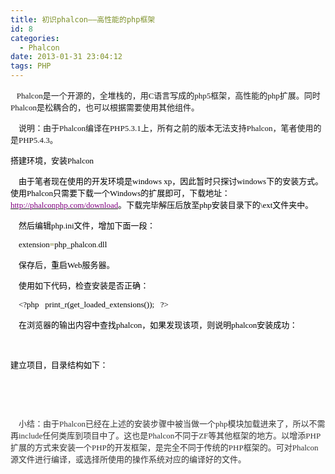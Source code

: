 ```yaml
---
title: 初识phalcon——高性能的php框架
id: 8
categories:
  - Phalcon
date: 2013-01-31 23:04:12
tags: PHP
---
```


<span style="font-size: small;"><span style="font-size: small;"><span style="font-family: 宋体;"><span lang="EN-US">&nbsp;&nbsp;&nbsp;Phalcon是一个开源的，全堆栈的，用C语言写成的php5框架，高性能的php扩展。同时Phalcon是松耦合的，也可以根据需要使用其他组件。</span></span></span></span>

<span style="font-size: small;"><span style="font-size: small;"><span style="font-family: 宋体;"><span lang="EN-US">&nbsp;&nbsp;&nbsp; 说明：由于Phalcon编译在PHP5.3.1上，所有之前的版本无法支持Phalcon，笔者使用的是PHP5.4.3。&nbsp;</span></span></span></span>

<span style="font-size: small;"><span style="font-family: 宋体; color: black; mso-bidi-font-size: 10.5pt; mso-font-kerning: 18.0pt; mso-bidi-font-family: Arial; mso-border-alt: none windowtext 0cm; border: windowtext 1pt; padding: 0cm;">搭建环境，安装<span lang="EN-US">Phalcon</span></span></span>

<span style="font-size: small;"><span style="font-family: 宋体; color: black; mso-bidi-font-size: 10.5pt; mso-font-kerning: 0pt; mso-bidi-font-family: Arial; mso-border-alt: none windowtext 0cm; border: windowtext 1pt; padding: 0cm;" lang="EN-US"><span style="mso-tab-count: 1;">&nbsp;&nbsp;&nbsp; </span></span><span style="font-family: 宋体; color: black; mso-bidi-font-size: 10.5pt; mso-font-kerning: 0pt; mso-bidi-font-family: Arial; mso-border-alt: none windowtext 0cm; border: windowtext 1pt; padding: 0cm;">由于笔者现在使用的开发环境是<span lang="EN-US">windows xp</span>，因此暂时只探讨<span lang="EN-US">windows</span>下的安装方式。使用<span lang="EN-US">Phalcon</span>只需要下载一个<span lang="EN-US">Windows</span>的扩展即可，下载地址：<span lang="EN-US">[<span style="color: #800080;">http://phalconphp.com/download</span>](http://phalconphp.com/download)</span>。下载完毕解压后放至<span lang="EN-US">php</span>安装目录下的<span lang="EN-US">\ext</span>文件夹中。</span></span>

<span style="font-size: small;"><span style="font-family: 宋体; color: black; mso-bidi-font-size: 10.5pt; mso-font-kerning: 0pt; mso-bidi-font-family: Arial; mso-border-alt: none windowtext 0cm; border: windowtext 1pt; padding: 0cm;" lang="EN-US"><span style="mso-tab-count: 1;">&nbsp;&nbsp;&nbsp; </span></span><span style="font-family: 宋体; color: black; mso-bidi-font-size: 10.5pt; mso-font-kerning: 0pt; mso-bidi-font-family: Arial; mso-border-alt: none windowtext 0cm; border: windowtext 1pt; padding: 0cm;">然后编辑<span lang="EN-US">php.ini</span>文件，增加下面一段：</span><a name="OLE_LINK3"></a><a name="OLE_LINK2"></a></span>

<span style="font-size: small;"><span style="mso-bookmark: OLE_LINK2;"><span style="mso-bookmark: OLE_LINK3;"><span style="font-family: 宋体; color: black; mso-bidi-font-size: 10.5pt; mso-font-kerning: 0pt; mso-bidi-font-family: 宋体;" lang="EN-US"><span style="mso-tab-count: 1;">&nbsp;&nbsp;&nbsp; </span>extension</span></span></span><span style="mso-bookmark: OLE_LINK2;"><span style="mso-bookmark: OLE_LINK3;"><span style="font-family: 宋体; color: #666600; mso-bidi-font-size: 10.5pt; mso-font-kerning: 0pt; mso-bidi-font-family: 宋体;" lang="EN-US">=</span></span></span><span style="mso-bookmark: OLE_LINK2;"><span style="mso-bookmark: OLE_LINK3;"><span style="font-family: 宋体; color: black; mso-bidi-font-size: 10.5pt; mso-font-kerning: 0pt; mso-bidi-font-family: 宋体;" lang="EN-US">php_phalcon</span></span></span><span style="mso-bookmark: OLE_LINK2;"><span style="mso-bookmark: OLE_LINK3;"><span style="font-family: 宋体; color: #666600; mso-bidi-font-size: 10.5pt; mso-font-kerning: 0pt; mso-bidi-font-family: 宋体;" lang="EN-US">.</span></span></span><span style="mso-bookmark: OLE_LINK2;"><span style="mso-bookmark: OLE_LINK3;"><span style="font-family: 宋体; color: black; mso-bidi-font-size: 10.5pt; mso-font-kerning: 0pt; mso-bidi-font-family: 宋体;" lang="EN-US">dll</span></span></span></span>

<span style="font-size: small;"><span style="font-family: 宋体; color: black; mso-bidi-font-size: 10.5pt; mso-font-kerning: 0pt; mso-bidi-font-family: Arial;" lang="EN-US"><span style="mso-tab-count: 1;">&nbsp;&nbsp;&nbsp; </span></span><span style="font-family: 宋体; color: black; mso-bidi-font-size: 10.5pt; mso-font-kerning: 0pt; mso-bidi-font-family: Arial;">保存后，重启<span lang="EN-US">Web</span>服务器。</span></span>

<span style="font-size: small;"><span style="font-family: 宋体; color: black; mso-bidi-font-size: 10.5pt; mso-font-kerning: 0pt; mso-bidi-font-family: Arial;" lang="EN-US"><span style="mso-tab-count: 1;">&nbsp;&nbsp;&nbsp; </span></span><span style="font-family: 宋体; color: black; mso-bidi-font-size: 10.5pt; mso-font-kerning: 0pt; mso-bidi-font-family: Arial;">使用如下代码，检查安装是否正确：</span></span>

<span style="font-size: small;"><span style="font-family: 宋体; color: black; mso-bidi-font-size: 10.5pt; mso-font-kerning: 0pt; mso-bidi-font-family: Arial;" lang="EN-US"><span style="mso-tab-count: 1;">&nbsp;&nbsp;&nbsp; </span>&lt;?php<span style="mso-spacerun: yes;">&nbsp;&nbsp; </span>print_r(get_loaded_extensions());<span style="mso-spacerun: yes;">&nbsp;&nbsp; </span>?&gt;</span></span>

<span style="font-size: small;"><span style="font-family: 宋体; color: black; mso-bidi-font-size: 10.5pt; mso-font-kerning: 0pt; mso-bidi-font-family: Arial;" lang="EN-US"><span style="mso-tab-count: 1;">&nbsp;&nbsp;&nbsp; </span></span><span style="font-family: 宋体; color: black; mso-bidi-font-size: 10.5pt; mso-font-kerning: 0pt; mso-bidi-font-family: Arial;">在浏览器的输出内容中查找<span lang="EN-US">phalcon</span>，如果发现该项，则说明<span lang="EN-US">phalcon</span>安装成功：</span></span>

&nbsp;

<span style="font-size: small;"><span style="font-family: 宋体; color: black; mso-bidi-font-size: 10.5pt; mso-font-kerning: 0pt; mso-bidi-font-family: Arial;">建立项目，目录结构如下：</span></span>

&nbsp;

<span style="font-family: 宋体; color: #333333; font-size: small; mso-bidi-font-size: 10.5pt;" lang="EN-US"><span style="mso-tab-count: 1;">&nbsp;&nbsp;&nbsp; </span></span>

<span style="font-size: small;"><span style="font-family: 宋体; color: #333333; mso-bidi-font-size: 10.5pt;" lang="EN-US"><span style="mso-tab-count: 1;">&nbsp;&nbsp;&nbsp; 小结：由于Phalcon已经在上述的安装步骤中被当做一个php模块加载进来了，所以不需再include任何类库到项目中了。这也是Phalcon不同于ZF等其他框架的地方。以增添PHP扩展的方式来安装一个PHP的开发框架，是完全不同于传统的PHP框架的。可对Phalcon源文件进行编译，或选择所使用的操作系统对应的编译好的文件。</span></span></span>

&nbsp;
